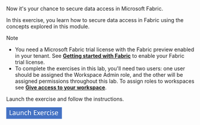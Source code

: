 Now it's your chance to secure data access in Microsoft Fabric.

In this exercise, you learn how to secure data access in Fabric using the concepts explored in this module. 

> [!NOTE]
> - You need a Microsoft Fabric trial license with the Fabric preview enabled in your tenant. See [**Getting started with Fabric**](/fabric/get-started/fabric-trial?azure-portal=true) to enable your Fabric trial license.
>- To complete the exercises in this lab, you'll need two users: one user should be assigned the Workspace Admin role, and the other will be assigned permissions throughout this lab. To assign roles to workspaces see [**Give access to your workspace**](/fabric/get-started/give-access-workspaces).

Launch the exercise and follow the instructions.

[![Button to launch exercise.](../media/launch-exercise.png)](https://go.microsoft.com/fwlink/?linkid=2293021&azure-portal=true)
